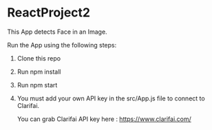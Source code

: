 # ReactProject2
 This App detects Face in an Image.
 
 Run the App using the following steps:
 
1. Clone this repo
2. Run npm install
3. Run npm start
4. You must add your own API key in the src/App.js file to connect to Clarifai.
   
   You can grab Clarifai API key here : https://www.clarifai.com/

